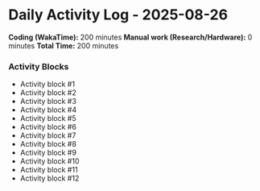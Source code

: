 # Daily Activity Log - 2025-08-26

**Coding (WakaTime):** 200 minutes
**Manual work (Research/Hardware):** 0 minutes
**Total Time:** 200 minutes

### Activity Blocks
- Activity block #1
- Activity block #2
- Activity block #3
- Activity block #4
- Activity block #5
- Activity block #6
- Activity block #7
- Activity block #8
- Activity block #9
- Activity block #10
- Activity block #11
- Activity block #12
